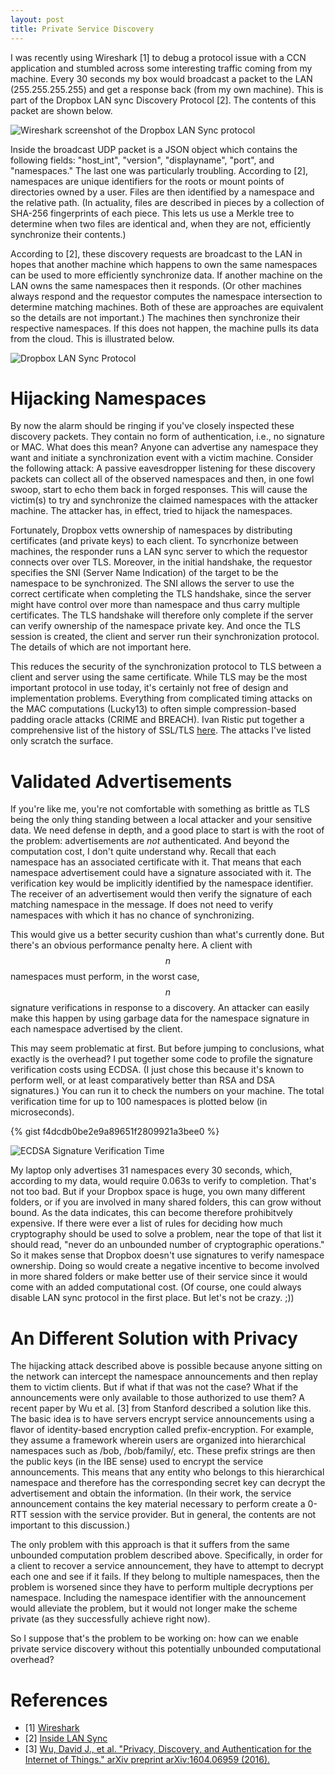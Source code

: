 ```yaml
---
layout: post
title: Private Service Discovery
---
```


I was recently using Wireshark [1] to debug a protocol issue with a CCN application
and stumbled across some interesting traffic coming from my machine. Every 30
seconds my box would broadcast a packet to the LAN (255.255.255.255) and get a
response back (from my own machine). This is part of the Dropbox LAN sync Discovery 
Protocol [2]. The contents of this packet are shown below. 

![Wireshark screenshot of the Dropbox LAN Sync protocol](/images/posts/dropbox_wireshark.png)

Inside the broadcast UDP packet is a JSON object which contains the following fields:
"host_int", "version", "displayname", "port", and "namespaces." The last one was 
particularly troubling. According to [2], namespaces are unique identifiers for the
roots or mount points of directories owned by a user. Files are then identified by
a namespace and the relative path. (In actuality, files are described in pieces by a 
collection of SHA-256 fingerprints of each piece. This lets us use a Merkle tree to 
determine when two files are identical and, when they are not, efficiently synchronize 
their contents.) 

According to [2], these discovery requests are broadcast to the LAN in hopes that
another machine which happens to own the same namespaces can be used to more efficiently
synchronize data. If another machine on the LAN owns the same namespaces then it responds.
(Or other machines always respond and the requestor computes the namespace intersection
to determine matching machines. Both of these are approaches are equivalent so the details
are not important.) The machines then synchronize their respective namespaces. If this 
does not happen, the machine pulls its data from the cloud. This is illustrated below.

![Dropbox LAN Sync Protocol](/images/posts/dropbox_lan_sync.jpg)

# Hijacking Namespaces

By now the alarm should be ringing if you've closely inspected these discovery packets.
They contain no form of authentication, i.e., no signature or MAC. What does this mean?
Anyone can advertise any namespace they want and initiate a synchronization event with
a victim machine. Consider the following attack: A passive eavesdropper listening 
for these discovery packets can collect all of the observed namespaces and then, in one
fowl swoop, start to echo them back in forged responses. This will cause the victim(s)
to try and synchronize the claimed namespaces with the attacker machine. The attacker
has, in effect, tried to hijack the namespaces. 

Fortunately, Dropbox vetts ownership of namespaces by distributing certificates 
(and private keys) to each client. To syncrhonize between machines, the responder
runs a LAN sync server to which the requestor connects over over TLS. Moreover,
in the initial handshake, the requestor specifies the SNI (Server Name Indication)
of the target to be the namespace to be synchronized. The SNI allows the server
to use the correct certificate when completing the TLS handshake, since the server
might have control over more than namespace and thus carry multiple certificates.
The TLS handshake will therefore only complete if the server can verify ownership of
the namespace private key. And once the TLS session is created, the client and server
run their synchronization protocol. The details of which are not important here.
 
This reduces the security of the synchronization protocol to TLS between a client
and server using the same certificate. While TLS may be the most important
protocol in use today, it's certainly not free of design and implementation problems. 
Everything from complicated timing attacks on the MAC computations (Lucky13) 
to often simple compression-based padding oracle attacks (CRIME and BREACH). 
Ivan Ristic put together a comprehensive list of the history of SSL/TLS [here](https://www.feistyduck.com/ssl-tls-and-pki-history/).
The attacks I've listed only scratch the surface.

# Validated Advertisements

If you're like me, you're not comfortable with something as brittle as TLS being the only thing
standing between a local attacker and your sensitive data. We need defense in depth, and a good place
to start is with the root of the problem: advertisements are *not* authenticated. And beyond the 
computation cost, I don't quite understand why. Recall that each namespace has an associated certificate 
with it. That means that each namespace advertisement could have a signature associated with it. The 
verification key would be implicitly identified by the namespace identifier. The receiver of an advertisement
would then verify the signature of each matching namespace in the message. If does not need to verify
namespaces with which it has no chance of synchronizing. 

This would give us a better security cushion than what's currently done. But there's an obvious
performance penalty here. A client with $$n$$ namespaces must perform, in the worst case, $$n$$
signature verifications in response to a discovery. An attacker can easily make this happen
by using garbage data for the namespace signature in each namespace advertised by the client. 

This may seem problematic at first. But before jumping to conclusions, what exactly is the overhead?
I put together some code to profile the signature verification costs using ECDSA. (I just chose this
because it's known to perform well, or at least comparatively better than RSA and DSA signatures.)
You can run it to check the numbers on your machine. The total verification time for up to 100 namespaces
is plotted below (in microseconds).

{% gist f4dcdb0be2e9a89651f2809921a3bee0 %}

![ECDSA Signature Verification Time](/images/posts/dropbox_sync_namespace_verify_cost.png)

My laptop only advertises 31 namespaces every 30 seconds, which, according to my data, would
require 0.063s to verify to completion. That's not too bad. But if your Dropbox space is huge,
you own many different folders, or if you are involved in many shared folders, this can grow
without bound. As the data indicates, this can become therefore prohibitvely expensive. 
If there were ever a list of rules for deciding how much cryptography should be used to solve a problem,
near the tope of that list it should read, "never do an unbounded number of cryptographic operations."
So it makes sense that Dropbox doesn't use signatures to verify namespace ownership. Doing so would
create a negative incentive to become involved in more shared folders or make better use of their 
service since it would come with an added computational cost. (Of course, one could always disable
LAN sync protocol in the first place. But let's not be crazy. ;))

# An Different Solution with Privacy

The hijacking attack described above is possible because anyone sitting on the network can intercept
the namespace announcements and then replay them to victim clients. But if what if that was not the case?
What if the announcements were only available to those authorized to use them? A recent paper by 
Wu et al. [3] from Stanford described a solution like this. The basic idea is to have servers
encrypt service announcements using a flavor of identity-based encryption called prefix-encryption.
For example, they assume a framework wherein users are organized into hierarchical namespaces
such as /bob, /bob/family/, etc. These prefix strings are then the public keys (in the IBE sense)
used to encrypt the service announcements. This means that any entity who belongs to this hierarchical
namespace and therefore has the corresponding secret key can decrypt the advertisement and obtain
the information. (In their work, the service announcement contains the key material necessary to 
perform create a 0-RTT session with the service provider. But in general, the contents are not important
to this discussion.)

The only problem with this approach is that it suffers from the same unbounded computation problem
described above. Specifically, in order for a client to recover a service announcement, they have to
attempt to decrypt each one and see if it fails. If they belong to multiple namespaces, then the problem is worsened
since they have to perform multiple decryptions per namespace. Including the namespace identifier with
the announcement would alleviate the problem, but it would not longer make the scheme private (as they
successfully achieve right now). 

So I suppose that's the problem to be working on: how can we enable private service discovery without
this potentially unbounded computational overhead?

# References

- [1] [Wireshark](https://www.wireshark.org/)
- [2] [Inside LAN Sync](https://blogs.dropbox.com/tech/2015/10/inside-lan-sync/) 
- [3] [Wu, David J., et al. "Privacy, Discovery, and Authentication for the Internet of Things." arXiv preprint arXiv:1604.06959 (2016).](https://crypto.stanford.edu/~dwu4/papers/PrivateIoTFull.pdf)

